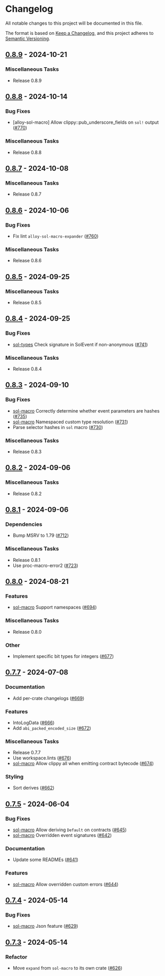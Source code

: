 # Changelog

All notable changes to this project will be documented in this file.

The format is based on [Keep a Changelog](https://keepachangelog.com/en/1.1.0/),
and this project adheres to [Semantic Versioning](https://semver.org/spec/v2.0.0.html).

## [0.8.9](https://github.com/alloy-rs/core/releases/tag/v0.8.9) - 2024-10-21

### Miscellaneous Tasks

- Release 0.8.9

## [0.8.8](https://github.com/alloy-rs/core/releases/tag/v0.8.8) - 2024-10-14

### Bug Fixes

- [alloy-sol-macro] Allow clippy::pub_underscore_fields on `sol!` output ([#770](https://github.com/alloy-rs/core/issues/770))

### Miscellaneous Tasks

- Release 0.8.8

## [0.8.7](https://github.com/alloy-rs/core/releases/tag/v0.8.7) - 2024-10-08

### Miscellaneous Tasks

- Release 0.8.7

## [0.8.6](https://github.com/alloy-rs/core/releases/tag/v0.8.6) - 2024-10-06

### Bug Fixes

- Fix lint `alloy-sol-macro-expander` ([#760](https://github.com/alloy-rs/core/issues/760))

### Miscellaneous Tasks

- Release 0.8.6

## [0.8.5](https://github.com/alloy-rs/core/releases/tag/v0.8.5) - 2024-09-25

### Miscellaneous Tasks

- Release 0.8.5

## [0.8.4](https://github.com/alloy-rs/core/releases/tag/v0.8.4) - 2024-09-25

### Bug Fixes

- [sol-types] Check signature in SolEvent if non-anonymous ([#741](https://github.com/alloy-rs/core/issues/741))

### Miscellaneous Tasks

- Release 0.8.4

## [0.8.3](https://github.com/alloy-rs/core/releases/tag/v0.8.3) - 2024-09-10

### Bug Fixes

- [sol-macro] Correctly determine whether event parameters are hashes ([#735](https://github.com/alloy-rs/core/issues/735))
- [sol-macro] Namespaced custom type resolution ([#731](https://github.com/alloy-rs/core/issues/731))
- Parse selector hashes in `sol` macro ([#730](https://github.com/alloy-rs/core/issues/730))

### Miscellaneous Tasks

- Release 0.8.3

## [0.8.2](https://github.com/alloy-rs/core/releases/tag/v0.8.2) - 2024-09-06

### Miscellaneous Tasks

- Release 0.8.2

## [0.8.1](https://github.com/alloy-rs/core/releases/tag/v0.8.1) - 2024-09-06

### Dependencies

- Bump MSRV to 1.79 ([#712](https://github.com/alloy-rs/core/issues/712))

### Miscellaneous Tasks

- Release 0.8.1
- Use proc-macro-error2 ([#723](https://github.com/alloy-rs/core/issues/723))

## [0.8.0](https://github.com/alloy-rs/core/releases/tag/v0.8.0) - 2024-08-21

### Features

- [sol-macro] Support namespaces ([#694](https://github.com/alloy-rs/core/issues/694))

### Miscellaneous Tasks

- Release 0.8.0

### Other

- Implement specific bit types for integers ([#677](https://github.com/alloy-rs/core/issues/677))

## [0.7.7](https://github.com/alloy-rs/core/releases/tag/v0.7.7) - 2024-07-08

### Documentation

- Add per-crate changelogs ([#669](https://github.com/alloy-rs/core/issues/669))

### Features

- IntoLogData ([#666](https://github.com/alloy-rs/core/issues/666))
- Add `abi_packed_encoded_size` ([#672](https://github.com/alloy-rs/core/issues/672))

### Miscellaneous Tasks

- Release 0.7.7
- Use workspace.lints ([#676](https://github.com/alloy-rs/core/issues/676))
- [sol-macro] Allow clippy all when emitting contract bytecode ([#674](https://github.com/alloy-rs/core/issues/674))

### Styling

- Sort derives ([#662](https://github.com/alloy-rs/core/issues/662))

## [0.7.5](https://github.com/alloy-rs/core/releases/tag/v0.7.5) - 2024-06-04

### Bug Fixes

- [sol-macro] Allow deriving `Default` on contracts ([#645](https://github.com/alloy-rs/core/issues/645))
- [sol-macro] Overridden event signatures ([#642](https://github.com/alloy-rs/core/issues/642))

### Documentation

- Update some READMEs ([#641](https://github.com/alloy-rs/core/issues/641))

### Features

- [sol-macro] Allow overridden custom errors ([#644](https://github.com/alloy-rs/core/issues/644))

## [0.7.4](https://github.com/alloy-rs/core/releases/tag/v0.7.4) - 2024-05-14

### Bug Fixes

- [sol-macro] Json feature ([#629](https://github.com/alloy-rs/core/issues/629))

## [0.7.3](https://github.com/alloy-rs/core/releases/tag/v0.7.3) - 2024-05-14

### Refactor

- Move `expand` from `sol-macro` to its own crate ([#626](https://github.com/alloy-rs/core/issues/626))

[`dyn-abi`]: https://crates.io/crates/alloy-dyn-abi
[dyn-abi]: https://crates.io/crates/alloy-dyn-abi
[`json-abi`]: https://crates.io/crates/alloy-json-abi
[json-abi]: https://crates.io/crates/alloy-json-abi
[`primitives`]: https://crates.io/crates/alloy-primitives
[primitives]: https://crates.io/crates/alloy-primitives
[`sol-macro`]: https://crates.io/crates/alloy-sol-macro
[sol-macro]: https://crates.io/crates/alloy-sol-macro
[`sol-type-parser`]: https://crates.io/crates/alloy-sol-type-parser
[sol-type-parser]: https://crates.io/crates/alloy-sol-type-parser
[`sol-types`]: https://crates.io/crates/alloy-sol-types
[sol-types]: https://crates.io/crates/alloy-sol-types
[`syn-solidity`]: https://crates.io/crates/syn-solidity
[syn-solidity]: https://crates.io/crates/syn-solidity

<!-- generated by git-cliff -->
